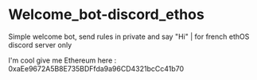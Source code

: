 # Welcome_bot-discord_ethos
Simple welcome bot, send rules in private and say "Hi" | for french ethOS discord server only


I'm cool give me Ethereum here : 0xaEe9672A5B8E735BDFfda9a96CD4321bcCc41b70

